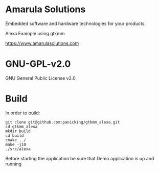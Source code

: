 # Amarula Solutions

Embedded software and hardware technologies for your products.

Alexa Example using gtkmm

https://www.amarulasolutions.com

# GNU-GPL-v2.0
GNU General Public License v2.0

# Build

In order to build:

    git clone git@github.com:panicking/gtkmm_alexa.git
    cd gtkmm_alexa
    mkdir build
    cd build
    cmake ../
    make -j10
    ./src/alexa

Before starting the application be sure that Demo application is up and running
